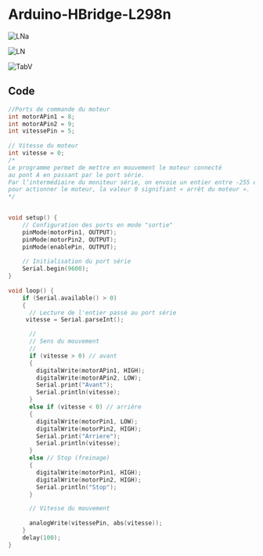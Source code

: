 # Arduino-HBridge-L298n

![LNa](https://github.com/ICAREMAKER/Arduino-HBridge-LN298n/assets/107696317/a7abafc2-93a1-4f82-9c95-3fbf4ea08760)

![LN](https://github.com/ICAREMAKER/Arduino-HBridge-LN298n/assets/107696317/f80e77cf-6318-4ef7-9e9f-3ea6d60af4d5)

![TabV](https://github.com/user-attachments/assets/355efc76-f322-4777-9b65-1c3e224fc116)


## Code
```C
//Ports de commande du moteur 
int motorAPin1 = 8;
int motorAPin2 = 9;
int vitessePin = 5;
 
// Vitesse du moteur
int vitesse = 0;
/*
Le programme permet de mettre en mouvement le moteur connecté 
au pont A en passant par le port série.
Par l’intermédiaire du moniteur série, on envoie un entier entre -255 et 255 
pour actionner le moteur, la valeur 0 signifiant « arrêt du moteur ».
*/


void setup() {
    // Configuration des ports en mode "sortie"
    pinMode(motorPin1, OUTPUT);
    pinMode(motorPin2, OUTPUT);
    pinMode(enablePin, OUTPUT);
    
    // Initialisation du port série
    Serial.begin(9600);
}
 
void loop() {
    if (Serial.available() > 0)
    {
      // Lecture de l'entier passé au port série
     vitesse = Serial.parseInt();

      //
      // Sens du mouvement
      //
      if (vitesse > 0) // avant
      {
        digitalWrite(motorAPin1, HIGH); 
        digitalWrite(motorAPin2, LOW);
        Serial.print("Avant");
        Serial.println(vitesse);
      }
      else if (vitesse < 0) // arrière
      {
        digitalWrite(motorPin1, LOW); 
        digitalWrite(motorPin2, HIGH);
        Serial.print("Arriere");
        Serial.println(vitesse);
      }
      else // Stop (freinage)
      {
        digitalWrite(motorPin1, HIGH); 
        digitalWrite(motorPin2, HIGH);
        Serial.println("Stop");
      }

      // Vitesse du mouvement
      
      analogWrite(vitessePin, abs(vitesse));
    }
    delay(100);
}
```
